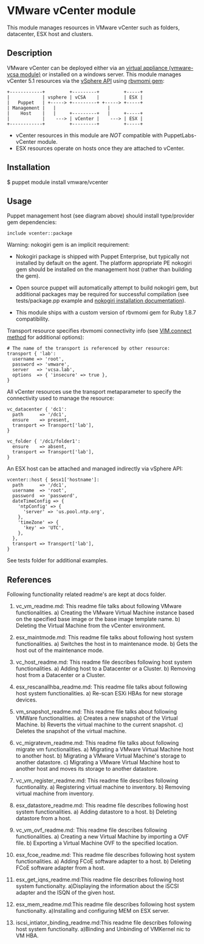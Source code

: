 # VMware vCenter module

This module manages resources in VMware vCenter such as folders, datacenter,
ESX host and clusters.

## Description

VMware vCenter can be deployed either via an [virtual appliance (vmware-vcsa
module)](https://github.com/vmware/vmware-vcsa) or installed on a windows
server. This module manages vCenter 5.1 resources via the [vSphere
API](http://www.vmware.com/support/developer/vc-sdk/) using [rbvmomi
gem](https://github.com/vmware/rbvmomi):

    +------------+         +---------+         +-----+
    |            | vsphere | vCSA    |         | ESX |
    |   Puppet   | +-----> +---------+ +-----> +-----+
    | Management |   |                   |
    |    Host    |   |     +---------+   |     +-----+
    |            |    ---> | vCenter |    ---> | ESX |
    +------------+         +---------+         +-----+

* vCenter resources in this module are *NOT* compatible with PuppetLabs-vCenter module.
* ESX resources operate on hosts once they are attached to vCenter.

## Installation

$ puppet module install vmware/vcenter

## Usage

Puppet management host (see diagram above) should install type/provider gem dependencies:

    include vcenter::package

Warning: nokogiri gem is an implicit requirement:
* Nokogiri package is shipped with Puppet Enterprise, but typically not
  installed by default on the agent. The platform appropriate PE nokogiri gem
should be installed on the management host (rather than building the gem).
* Open source puppet will automatically attempt to build nokogiri gem, but
  additional packages may be required for successful compilation (see
tests/package.pp example and [nokogiri installation
documentation](http://nokogiri.org/tutorials/installing_nokogiri.html)).

* This module ships with a custom version of rbvmomi gem for Ruby 1.8.7 compatibility.

Transport resource specifies rbvmomi connectivity info (see [VIM.connect
method](https://github.com/rlane/rbvmomi/blob/master/lib/rbvmomi/vim.rb) for
additional options):

    # The name of the transport is referenced by other resource:
    transport { 'lab':
      username => 'root',
      password => 'vmware',
      server   => 'vcsa.lab',
      options  => { 'insecure' => true },
    }

All vCenter resources use the transport metaparameter to specify the
connectivity used to manage the resource:

    vc_datacenter { 'dc1':
      path      => '/dc1',
      ensure    => present,
      transport => Transport['lab'],
    }
    
    vc_folder { '/dc1/folder1':
      ensure    => absent,
      transport => Transport['lab'],
    }

An ESX host can be attached and managed indirectly via vSphere API:

    vcenter::host { $esx1['hostname']:
      path      => '/dc1',
      username  => 'root',
      password  => 'password',
      dateTimeConfig => {
        'ntpConfig' => {
          'server' => 'us.pool.ntp.org',
        },
        'timeZone' => {
          'key' => 'UTC',
        },
      },
      transport => Transport['lab'],
    }

See tests folder for additional examples.

## References
Following functionality related readme's are kept at docs folder.

1) vc_vm_readme.md: This readme file talks about following VMware functionalities.
   a) Creating the VMware Virtual Machine instance based on the specified base image or the base image template name. 
   b) Deleting the Virtual Machine from the vCenter environment.
   
2) esx_maintmode.md: This readme file talks about following host system functionalities.
   a) Switches the host in to maintenance mode.
   b) Gets the host out of the maintenance mode.
    
3) vc_host_readme.md: This readme file describes following host system functionalities.
   a) Adding host to a Datacenter or a Cluster.
   b) Removing host from a Datacenter or a Cluster.
   
4) esx_rescanallhba_readme.md: This readme file talks about following host system functionalities.
   a) Re-scan ESXi HBAs for new storage devices. 
   
5) vm_snapshot_readme.md: This readme file talks about following VMWare functionalities.
   a) Creates a new snapshot of the Virtual Machine. 
   b) Reverts the virtual machine to the current snapshot.
   c) Deletes the snapshot of the virtual machine.

6) vc_migratevm_readme.md: This readme file talks about following migrate vm functionalities.
   a) Migrating a VMware Virtual Machine host to another host.
   b) Migrating a VMware Virtual Machine's storage to another datastore.
   c) Migrating a VMware Virtual Machine host to another host and moves its storage to another datastore.
   
7) vc_vm_register_readme.md: This readme file describes following fucntionality.
   a) Registering virtual machine to inventory.
   b) Removing virtual machine from inventory.

8) esx_datastore_readme.md: This readme file describes following host system functionalities.
   a) Adding datastore to a host.
   b) Deleting datastore from a host.

9) vc_vm_ovf_readme.md: This readme file describes following functionalities.
   a) Creating a new Virtual Machine by importing a OVF file.
   b) Exporting a Virtual Machine OVF to the specified location.

10) esx_fcoe_readme.md: This readme file describes following host system functionalities.
   a) Adding FCoE software adapter to a host.
   b) Deleting FCoE software adapter from a host.
   
11) esx_get_iqns_readme.md:This readme file describes following host system functionalty.
   a)Displaying the information about the iSCSI adapter and the ISQN of the given host.

12) esx_mem_readme.md:This readme file describes following host system functionalty.
   a)Installing and configuring MEM on ESX server.
   
13) iscsi_intiator_binding_readme.md:This readme file describes following host system functionalty.
   a)Binding and Unbinding of VMKernel nic to VM HBA.